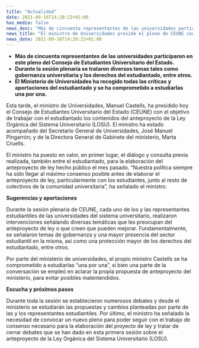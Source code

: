 ```yaml
---
title: "Actualidad"
date: 2021-09-16T14:20:22+01:00
has_media: false
news_desc: "Más de cincuenta representantes de las universidades participaron en este pleno del Consejo de Estudiantes Universitario del Estado. Durante la sesión plenaria se trataron diversos temas tales como gobernanza universitaria y los derechos del estudiantado, entre otros. El Ministerio de Universidades ha recogido todas las críticas y aportaciones del estudiantado y se ha comprometido a estudiarlas una por una."
news_title: "El ministro de Universidades preside el pleno de CEUNE con el objetivo de trabajar el anteproyecto de la Ley Orgánica del Sistema Universitario (LOSU) con el estudiantado"
news_date: 2021-09-16T14:20:22+01:00
---
```

<ul>
<li><b>Más de cincuenta representantes de las universidades participaron en este pleno del Consejo de Estudiantes Universitario del Estado.</b></li>
<li><b>Durante la sesión plenaria se trataron diversos temas tales como gobernanza universitaria y los derechos del estudiantado, entre otros.</b></li>
<li><b>El Ministerio de Universidades ha recogido todas las críticas y aportaciones del estudiantado y se ha comprometido a estudiarlas una por una.</b></li>
</ul>
<p>Esta tarde, el ministro de Universidades, Manuel Castells, ha presidido hoy el Consejo de Estudiantes Universitario del Estado (CEUNE) con el objetivo de trabajar con el estudiantado los contenidos del anteproyecto de la Ley Orgánica del Sistema Universitario (LOSU). El ministro ha estado acompañado del Secretario General de Universidades, José Manuel Pingarrón; y de la Directora General de Gabinete del ministerio, Marta Cruells.</p>
<p>El ministro ha puesto en valor, en primer lugar, el diálogo y consulta previa realizada, también entre el estudiantado, para la elaboración del anteproyecto de ley hecho público el mes pasado. “Nuestra política siempre ha sido llegar al máximo consenso posible antes de elaborar el anteproyecto de ley, particularmente con los estudiantes, junto al resto de colectivos de la comunidad universitaria”, ha señalado el ministro.</p>
<p><b>Sugerencias y aportaciones</b></p>
<p>Durante la sesión plenaria de CEUNE, cada uno de los y las representantes estudiantiles de las universidades del sistema universitario, realizaron intervenciones señalando diversas temáticas que les preocupan del anteproyecto de ley o que creen que pueden mejorar. Fundamentalmente, se señalaron temas de gobernanza y una mayor presencia del sector estudiantil en la misma, así como una protección mayor de los derechos del estudiantado, entre otros.</p>
<p>Por parte del ministerio de universidades, el propio ministro Castells se ha comprometido a estudiarlas “una por una”, si bien una parte de la conversación se empleó en aclarar la propia propuesta de anteproyecto del ministerio, para evitar posibles malentendidos.</p>
<p><b>Escucha y próximos pasos</b></p>
<p>Durante toda la sesión se establecieron numerosos debates y desde el ministerio se estudiarán las propuestas y cambios planteadas por parte de las y los representantes estudiantiles. Por último, el ministro ha señalado la necesidad de convocar un nuevo pleno para poder seguir con el trabajo de consenso necesario para la elaboración del proyecto de ley y tratar de cerrar debates que se han dado en esta primera sesión sobre el anteproyecto de la Ley Orgánica del Sistema Universitario (LOSU).</p>